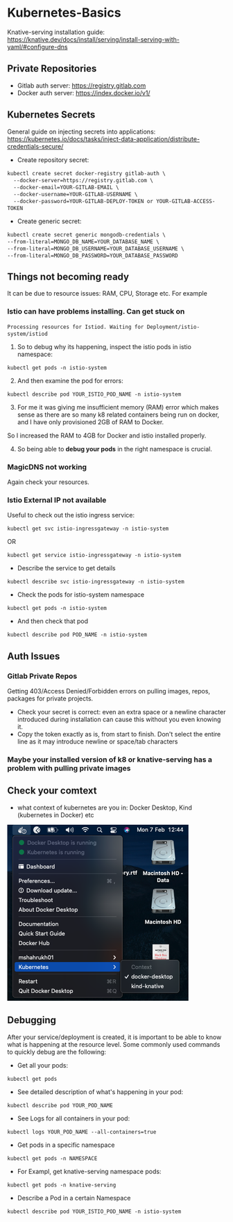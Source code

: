 # Kubernetes-Basics

Knative-serving installation guide: https://knative.dev/docs/install/serving/install-serving-with-yaml/#configure-dns

## Private Repositories ##

- Gitlab auth server: https://registry.gitlab.com
- Docker auth server: https://index.docker.io/v1/

## Kubernetes Secrets ##

General guide on injecting secrets into applications: https://kubernetes.io/docs/tasks/inject-data-application/distribute-credentials-secure/

- Create repository secret: 
```
kubectl create secret docker-registry gitlab-auth \
  --docker-server=https://registry.gitlab.com \
  --docker-email=YOUR-GITLAB-EMAIL \
  --docker-username=YOUR-GITLAB-USERNAME \
  --docker-password=YOUR-GITLAB-DEPLOY-TOKEN or YOUR-GITLAB-ACCESS-TOKEN
```
- Create generic secret: 
```
kubectl create secret generic mongodb-credentials \                          
--from-literal=MONGO_DB_NAME=YOUR_DATABASE_NAME \
--from-literal=MONGO_DB_USERNAME=YOUR_DATABASE_USERNAME \
--from-literal=MONGO_DB_PASSWORD=YOUR_DATABASE_PASSWORD
```

## Things not becoming ready ##

It can be due to resource issues: RAM, CPU, Storage etc. For example

### Istio can have problems installing. Can get stuck on ###

```
Processing resources for Istiod. Waiting for Deployment/istio-system/istiod 
```

  1. So to debug why its happening, inspect the istio pods in istio namespace:
  ```
  kubectl get pods -n istio-system
  ```
  2. And then examine the pod for errors:
  ```
  kubectl describe pod YOUR_ISTIO_POD_NAME -n istio-system
  ```

  3. For me it was giving me insufficient memory (RAM) error which makes sense as there are so many k8 related containers being run on docker, and I have only provisioned 2GB of RAM to Docker.

  So I increased the RAM to 4GB for Docker and istio installed properly.

  4. So being able to **debug your pods** in the right namespace is crucial.

### MagicDNS not working ###
Again check your resources.

### Istio External IP not available ###

Useful to check out the istio ingress service:
  ```
  kubectl get svc istio-ingressgateway -n istio-system
  ```
  OR
  ```
  kubectl get service istio-ingressgateway -n istio-system
  ```
  - Describe the service to get details
  ```
  kubectl describe svc istio-ingressgateway -n istio-system
  ```
  - Check the pods for istio-system namespace
  ```
  kubectl get pods -n istio-system
  ```
  - And then check that pod
  ```
  kubectl describe pod POD_NAME -n istio-system
  ```

## Auth Issues ##

### Gitlab Private Repos ###

Getting 403/Access Denied/Forbidden errors on pulling images, repos, packages for private projects.

- Check your secret is correct: even an extra space or a newline character introduced during installation can cause this without you even knowing it.
- Copy the token exactly as is, from start to finish. Don't select the entire line as it may introduce newline or space/tab characters
### Maybe your installed version of k8 or knative-serving has a problem with pulling private images 

## Check your comtext ## 

- what context of kubernetes are you in: Docker Desktop, Kind (kubernetes in Docker) etc

![kubernetes contexts image](/k8Context.png)

## Debugging ##

After your service/deployment is created, it is important to be able to know what is happening at the resource level. Some commonly used commands to quickly debug are the following:

- Get all your pods: 

```
kubectl get pods
```
- See detailed description of what's happening in your pod: 
```
kubectl describe pod YOUR_POD_NAME
```
- See Logs for all containers in your pod: 

```
kubectl logs YOUR_POD_NAME --all-containers=true
```
- Get pods in a specific namespace
```
kubectl get pods -n NAMESPACE
```
- For Exampl, get knative-serving namespace pods:
```
kubectl get pods -n knative-serving
```
- Describe a Pod in a certain Namespace
```
kubectl describe pod YOUR_ISTIO_POD_NAME -n istio-system
```


